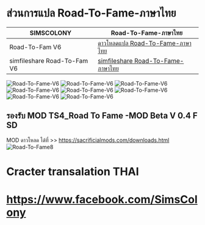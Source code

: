 # ส่วนการแปล Road-To-Fame-ภาษาไทย

| SIMSCOLONY| Road-To-Fame-ภาษาไทย |
| ------------- | ------------- |
| Road-To-Fam V6| [ดาวโหลดแปล Road-To-Fame-ภาษาไทย](https://github.com/simcolony/Road-To-Fame-Traditional-THAI/raw/master/Road_To_Fame_Thai_V6.package) |
| simfileshare Road-To-Fam V6 | [simfileshare Road-To-Fame-ภาษาไทย](http://simfileshare.net/folder/75365/) |

![Road-To-Fame-V6](https://i.imgur.com/EAZXeVW.jpg)
![Road-To-Fame-V6](https://i.imgur.com/ZhEhYOy.jpg)
![Road-To-Fame-V6](https://i.imgur.com/nP250QA.jpg)
![Road-To-Fame-V6](https://i.imgur.com/JjXCuRt.jpg)
![Road-To-Fame-V6](https://i.imgur.com/IlVi1QJ.jpg)
![Road-To-Fame-V6](https://i.imgur.com/A5tEiQ4.jpg)
![Road-To-Fame-V6](https://i.imgur.com/KAbmhdt.jpg)
![Road-To-Fame-V6](https://i.imgur.com/PeQUcc2.jpg)


## รองรับ MOD TS4_Road To Fame -MOD Beta V 0.4 F SD
MOD ดาวโหลด ได้ที่  >> https://sacrificialmods.com/downloads.html
![Road-To-Fame8](https://sacrificialmods.com/assets/0.4a-thumbnail.jpg)



Cracter transalation THAI  
===============================
https://www.facebook.com/SimsColony
=====================================
